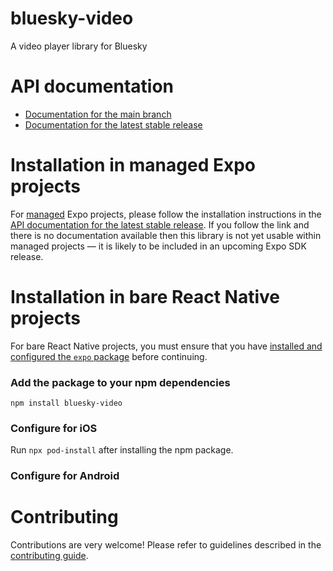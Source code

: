 # bluesky-video

A video player library for Bluesky

# API documentation

- [Documentation for the main branch](https://github.com/expo/expo/blob/main/docs/pages/versions/unversioned/sdk/bluesky-video.md)
- [Documentation for the latest stable release](https://docs.expo.dev/versions/latest/sdk/bluesky-video/)

# Installation in managed Expo projects

For [managed](https://docs.expo.dev/archive/managed-vs-bare/) Expo projects, please follow the installation instructions in the [API documentation for the latest stable release](#api-documentation). If you follow the link and there is no documentation available then this library is not yet usable within managed projects &mdash; it is likely to be included in an upcoming Expo SDK release.

# Installation in bare React Native projects

For bare React Native projects, you must ensure that you have [installed and configured the `expo` package](https://docs.expo.dev/bare/installing-expo-modules/) before continuing.

### Add the package to your npm dependencies

```
npm install bluesky-video
```

### Configure for iOS

Run `npx pod-install` after installing the npm package.


### Configure for Android



# Contributing

Contributions are very welcome! Please refer to guidelines described in the [contributing guide]( https://github.com/expo/expo#contributing).
